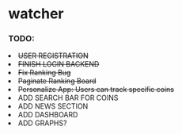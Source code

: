 # watcher


<div>
<h3>TODO:</h3>
<li><s>USER REGISTRATION</s></li>
<li><s>FINISH LOGIN BACKEND</s></li>
<li><s>Fix Ranking Bug</s></li>
<li><s>Paginate Ranking Board</s></li>
<li><s>Personalize App: Users can track specific coins</s></li>
<li>ADD SEARCH BAR FOR COINS</li>
<li>ADD NEWS SECTION</li>
<li>ADD DASHBOARD</li>
<li>ADD GRAPHS? </li>

</div>
